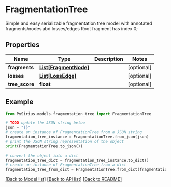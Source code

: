 # FragmentationTree

Simple and easy serializable fragmentation tree model with annotated fragments/nodes abd losses/edges  Root fragment has index 0;

## Properties

Name | Type | Description | Notes
------------ | ------------- | ------------- | -------------
**fragments** | [**List[FragmentNode]**](FragmentNode.md) |  | [optional] 
**losses** | [**List[LossEdge]**](LossEdge.md) |  | [optional] 
**tree_score** | **float** |  | [optional] 

## Example

```python
from PySirius.models.fragmentation_tree import FragmentationTree

# TODO update the JSON string below
json = "{}"
# create an instance of FragmentationTree from a JSON string
fragmentation_tree_instance = FragmentationTree.from_json(json)
# print the JSON string representation of the object
print(FragmentationTree.to_json())

# convert the object into a dict
fragmentation_tree_dict = fragmentation_tree_instance.to_dict()
# create an instance of FragmentationTree from a dict
fragmentation_tree_from_dict = FragmentationTree.from_dict(fragmentation_tree_dict)
```
[[Back to Model list]](../README.md#documentation-for-models) [[Back to API list]](../README.md#documentation-for-api-endpoints) [[Back to README]](../README.md)


